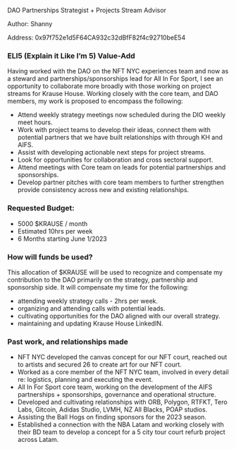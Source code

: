 DAO Partnerships Strategist + Projects Stream Advisor

Author: Shanny

Address: 0x97f752e1d5F64CA932c32dBfF82f4c92710beE54

### ELI5 (Explain it Like I’m 5)  Value-Add

Having worked with the DAO on the NFT NYC experiences team and now as a steward and partnerships/sponsorships lead for All In For Sport, I see an opportunity to collaborate more broadly with those working on project streams for Krause House. Working closely with the core team, and DAO members, my work is proposed to encompass the following:

- Attend weekly strategy meetings now scheduled during the DIO weekly meet hours.
- Work with project teams to develop their ideas, connect them with potential partners that we have built relationships with through KH and AIFS.
- Assist with developing actionable next steps for project streams.
- Look for opportunities for collaboration and cross sectoral support.
- Attend meetings with Core team on leads for potential partnerships and sponsorships.
- Develop partner pitches with core team members to further strengthen provide consistency across new and existing relationships.

### Requested Budget:

- 5000 $KRAUSE / month
- Estimated 10hrs per week
- 6 Months starting June 1/2023

### How will funds be used?

This allocation of $KRAUSE will be used to recognize and compensate my contribution to the DAO primarily on the strategy, partnership and sponsorship side. It will compensate my time for the following:

- attending weekly strategy calls - 2hrs per week.
- organizing and attending calls with potential leads.
- cultivating opportunities for the DAO aligned with our overall strategy.
- maintaining and updating Krause House LinkedIN.

### Past work, and relationships made

- NFT NYC developed the canvas concept for our NFT court, reached out to artists and secured 26 to create art for our NFT court.
- Worked as a core member of the NFT NYC team, involved in every detail re: logistics, planning and executing the event.
- All In For Sport core team, working on the development of the AIFS partnerships + sponsorships, governance and operational structure.
- Developed and cultivating relationships with ORB, Polygon, RTFKT, Tero Labs, Gitcoin, Adidas Studio, LVMH, NZ All Blacks, POAP studios.
- Assisting the Ball Hogs on finding sponsors for the 2023 season.
- Established a connection with the NBA Latam and working closely with their BD team to develop a concept for a 5 city tour court refurb project across Latam.